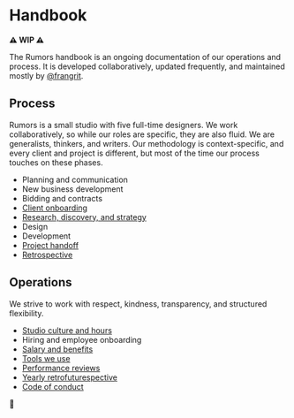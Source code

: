 # Handbook

**⚠️ WIP ⚠️**

The Rumors handbook is an ongoing documentation of our operations and process. It is developed collaboratively, updated frequently, and maintained mostly by [@frangrit](https://github.com/frangrit).

## Process

Rumors is a small studio with five full-time designers. We work collaboratively, so while our roles are specific, they are also fluid. We are generalists, thinkers, and writers. Our methodology is context-specific, and every client and project is different, but most of the time our process touches on these phases. 

- Planning and communication
- New business development
- Bidding and contracts
- [Client onboarding](./process/client-onboarding.md)
- [Research, discovery, and strategy](./process/research-and-discovery.md)
- Design
- Development
- [Project handoff](./process/handoff.md)
- [Retrospective](./process/retrospective.md)

## Operations

We strive to work with respect, kindness, transparency, and structured flexibility.

- [Studio culture and hours](./operations/studio.md)
- Hiring and employee onboarding
- [Salary and benefits](./operations/benefits.md)
- [Tools we use](./operations/tools.md)
- [Performance reviews](./operations/performance-reviews.md)
- [Yearly retrofuturespective](./operations/retrofuturespective.md)
- [Code of conduct](./operations/code-of-conduct.md)

🎵 
